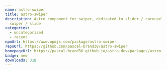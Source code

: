 ```yaml
---
name: astro-swiper
title: astro-swiper
description: Astro component for swiper, dedicated to slider / carousel / photo
  swiper / slide
categories:
  - uncategorized
  - recent
npmUrl: https://www.npmjs.com/package/astro-swiper
repoUrl: https://github.com/pascal-brand38/astro-swiper
homepageUrl: https://pascal-brand38.github.io/astro-dev/packages/astro-swiper/
badge: new
downloads: 318
---
```

